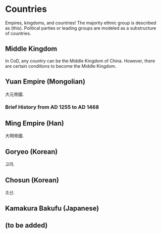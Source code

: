 ﻿# Countries

Empires, kingdoms, and countries! The majority ethnic group is described as (this). Political parties or leading groups are modeled as a substructure of countries.

## Middle Kingdom
In CoD, any country can be the Middle Kingdom of China. However, there are certain conditions to become the Middle Kingdom. 

## Yuan Empire (Mongolian)
大元帝國. 

### Brief History from AD 1255 to AD 1468


## Ming Empire (Han)
大明帝國. 

## Goryeo (Korean)
고려.

## Chosun (Korean)
조선.

## Kamakura Bakufu (Japanese)

## (to be added)

